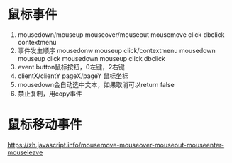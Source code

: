# 鼠标事件
1. mousedown/mouseup  mouseover/mouseout mousemove click dbclick contextmenu
2. 事件发生顺序
mousedonw mouseup click/contextmenu
mousedown mouseup click mousedown mouseup click dbclick
3. event.button鼠标按钮，0左键，2右键
4. clientX/clientY pageX/pageY   鼠标坐标
5. mousedown会自动选中文本，如果取消可以return false
6. 禁止复制，用copy事件

# 鼠标移动事件
https://zh.javascript.info/mousemove-mouseover-mouseout-mouseenter-mouseleave